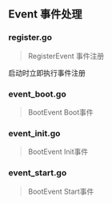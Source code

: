 ## Event 事件处理

### register.go

> RegisterEvent 事件注册

启动时立即执行事件注册


### event_boot.go
> BootEvent Boot事件
> 
### event_init.go
> BootEvent Init事件

### event_start.go
> BootEvent Start事件
> 
